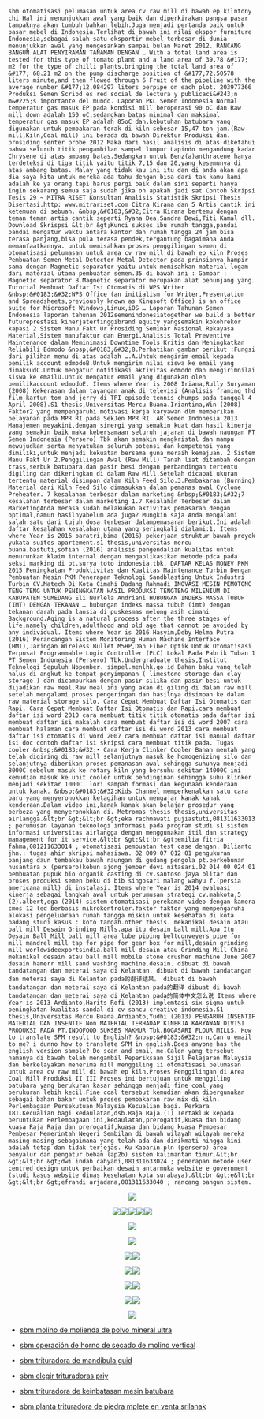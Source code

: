 
```
sbm otomatisasi pelumasan untuk area cv raw mill di bawah ep kilntony chi Hal ini menunjukkan awal yang baik dan diperkirakan pangsa pasar tampaknya akan tumbuh bahkan lebih.Juga menjadi pertanda baik untuk pasar mebel di Indonesia.Terlihat di bawah ini nilai ekspor furniture Indonesia,sebagai salah satu eksportir mebel terbesar di dunia menunjukkan awal yang mengesankan sampai bulan Maret 2012. RANCANG BANGUN ALAT PENYIRAMAN TANAMAN DENGAN … With a total land area is tested for this type of tomato plant and a land area of 39.78 &#177; m2 for the type of chilli plants,bringing the total land area of &#177; 68.21 m2 on the pump discharge position of &#177;72.50578 liters minute,and then flowed through 6 Fruit of the pipeline with the average number &#177;12.084297 liters perpipe on each plot. 203977366 Produksi Semen Scribd es red social de lectura y publicaci&#243;n m&#225;s importante del mundo. Laporan PKL Semen Indonesia Normal temperatur gas masuk EP pada kondisi mill beroperasi 90 oC dan Raw mill down adalah 150 oC,sedangkan batas minimal dan maksimal temperatur gas masuk EP adalah 85oC dan.kebutuhan batubara yang digunakan untuk pembakaran terak di kiln sebesar 15,47 ton jam.(Raw mill,Kiln,Coal mill) ini berada di bawah Direktur Produksi dan. prosiding senter probe 2012 Maka dari hasil analisis di atas diketahui bahwa seluruh titik pengambilan sampel lumpur Lapindo mengandung kadar Chrysene di atas ambang batas.Sedangkan untuk Benz(a)anthracene hanya terdeteksi di tiga titik yaitu titik 7,15 dan 20,yang kesemunya di atas ambang batas. Malay yang tidak kau ini itu dan di anda akan apa dia saya kita untuk mereka ada tahu dengan bisa dari tak kamu kami adalah ke ya orang tapi harus pergi baik dalam sini seperti hanya ingin sekarang semua saja sudah jika oh apakah jadi sat Contoh Skripsi Tesis 29 ~ MITRA RISET Konsultan Analisis Statistik Skripsi Thesis Disertasi.http: www.mitrariset.com Citra Kirana dan 5 Artis cantik ini ketemuan di sebuah. &nbsp;&#0183;&#32;Citra Kirana bertemu dengan teman teman artis cantik seperti Ryana Dea,Sandra Dewi,Titi Kamal dll. Download Skrispsi &lt;br &gt;Kunci sukses ibu rumah tangga,pandai pandai mengatur waktu antara kantor dan rumah tangga 24 jam bisa terasa panjang,bisa pula terasa pendek,tergantung bagaimana Anda memanfaatkannya. untuk memisahkan proses penggilingan semen di otomatisasi pelumasan untuk area cv raw mill di bawah ep kiln Proses Pembuatan Semen Metal Detector Metal Detector pada prinsipnya hampir sama dengan Magnetic separator yaitu untuk memisahkan material logam dari material utama pembuatan semen.35 di bawah ini : Gambar : Magnetic separator B.Magnetic separator merupakan alat penunjang yang. Tutorial Membuat Daftar Isi Otomatis di WPS Writer &nbsp;&#0183;&#32;WPS Office (an initialism for Writer,Presentation and Spreadsheets,previously known as Kingsoft Office) is an office suite for Microsoft Windows,Linux,iOS … Laporan Tahunan Semen Indonesia laporan tahunan 2012semenindonesiatogether we build a better futureprestasi kinerjatertinggibrand equity yangsemakin kokohrekor kapasi 2 Sistem Manu Fakt Ur Prosiding Seminar Nasional Rekayasa Material,Sistem manufaktur dan Energi.Analisis Total Preventive Maintenance dalam Meminimasi Downtime Tools Kritis dan Meningkatkan Reliabili Edmodo &nbsp;&#0183;&#32;8.Perhatikan gambar berikut :Fungsi dari pilihan menu di atas adalah ….A.Untuk mengirim email kepada pemilik account edmodoB.Untuk mengirim nilai siswa ke email yang dimaksudC.Untuk mengatur notifikasi aktivitas edmodo dan mengirimnilai siswa ke emailD.Untuk mengatur email yang digunakan oleh pemilikaccount edmodoE. Items where Year is 2008 Iriana,Rully Suryaman (2008) Kekerasan dalam tayangan anak di televisi (Analisis framing thd film kartun tom and jerry di TPI episode tennis chumps pada tanggal 4 April 2008).S1 thesis,Universitas Mercu Buana.Iriantina,Win (2008) Faktor2 yang mempengaruhi motivasi kerja karyawan dlm memberikan pelayanan pada MPR RI pada SekJen MPR RI. AR Semen Indonesia 2013 Manajemen meyakini,dengan sinergi yang semakin kuat dan hasil kinerja yang semakin baik maka kebersamaan seluruh jajaran di bawah naungan PT Semen Indonesia (Persero) Tbk akan semakin mengkristal dan mampu mewujudkan serta menyatukan seluruh potensi dan kompetensi yang dimiliki,untuk menjadi kekuatan bersama guna meraih kemajuan. 2 Sistem Manu Fakt Ur 2.Penggilingan Awal (Raw Mill) Tanah liat ditambah dengan trass,serbuk batubara,dan pasir besi dengan perbandingan tertentu digiling dan dikeringkan di dalam Raw Mill.Setelah dicapai ukuran tertentu material disimpan dalam Kiln Feed Silo.3.Pembakaran (Burning) Material dari Kiln Feed Silo dimasukkan dalam pemanas awal Cyclone Preheater. 7 kesalahan terbesar dalam marketing &nbsp;&#0183;&#32;7 kesalahan terbesar dalam marketing 1.7 Kesalahan Terbesar dalam MarketingAnda merasa sudah melakukan aktivitas pemasaran dengan optimal,namun hasilnyabelum ada juga? Mungkin saja Anda mengalami salah satu dari tujuh dosa terbesar dalampemasaran berikut.Ini adalah daftar kesalahan kesalahan utama yang seringkali dialami:1. Items where Year is 2016 baratri,bima (2016) pekerjaan struktur bawah proyek yukata suites apartement.s1 thesis,universitas mercu buana.bastuti,sofian (2016) analisis pengendalian kualitas untuk menurunkan klaim internal dengan mengaplikasikan metode pdca pada seksi marking di pt.surya toto indonesia,tbk. DAFTAR KELAS MONEV PKM 2015 Peningkatan Produktivitas dan Kualitas Maintenance Turbin Dengan Pembuatan Mesin PKM Penerapan Teknologi Sandblasting Untuk Industri Turbin CV.Matech Di Kota Cimahi Dadang Rahmadi INOVASI MESIN PEMOTONG TENG TENG UNTUK PENINGKATAN HASIL PRODUKSI TENGTENG MILENIUM DI KABUPATEN SUMEDANG Eli Nurlela Andriani HUBUNGAN INDEKS MASSA TUBUH (IMT) DENGAN TEKANAN … hubungan indeks massa tubuh (imt) dengan tekanan darah pada lansia di puskesmas melong asih cimahi Background.Aging is a natural process after the three stages of life,namely children,adulthood and old age that cannot be avoided by any individual. Items where Year is 2016 Hasyim,Deby Helma Putra (2016) Perancangan Sistem Monitoring Human Machine Interface (HMI),Jaringan Wireless Bullet M5HP,Dan Fiber Optik Untuk Otomatisasi Terpusat Programmable Logic Controller (PLC) Lokal Pada Pabrik Tuban 1 PT Semen Indonesia (Persero) Tbk.Undergraduate thesis,Institut Teknologi Sepuluh Nopember. simpel.menlhk.go.id Bahan baku yang telah halus di angkut ke tempat penyimpanan ( limestone storage dan clay storage ) dan dicampurkan dengan pasir silika dan pasir besi untuk dijadikan raw meal.Raw meal ini yang akan di giling di dalam raw mill setelah mengalami proses pengeringan dan hasilnya disimpan ke dalam raw material storage silo. Cara Cepat Membuat Daftar Isi Otomatis dan Rapi. Cara Cepat Membuat Daftar Isi Otomatis dan Rapi.cara membuat daftar isi word 2010 cara membuat titik titik otomatis pada daftar isi membuat daftar isi makalah cara membuat daftar isi di word 2007 cara membuat halaman cara membuat daftar isi di word 2013 cara membuat daftar isi otomatis di word 2007 cara membuat daftar isi manual daftar isi doc contoh daftar isi skripsi cara membuat titik pada. Tugas cooler &nbsp;&#0183;&#32;• Cara Kerja Clinker Cooler Bahan mentah yang telah digiring di raw mill selanjutnya masuk ke homogenizing silo dan selanjutnya diberikan proses pemanasan awal sehingga suhunya menjadi 8000C sebelum masuk ke rotary kiln yang bersuhu sekitar 14000C ini kemudian masuk ke unit cooler untuk pendinginan sehingga suhu klinker menjadi sekitar 1000C. lori sampah formasi dan kegunaan kenderaan untuk kanak. &nbsp;&#0183;&#32;Kids Channel memperkenalkan satu cara baru yang menyeronokkan ketagihan untuk mengajar kanak kanak kenderaan.Dalam video ini,kanak kanak akan belajar prosedur yang berbeza yang menyeronokkan di. Metromas thesis thesis,universitas airlangga.&lt;br &gt;&lt;br &gt;eka rachmawati pujiastuti,081311633013 ; perumusan layanan teknologi informasi pada program studi s1 sistem informasi universitas airlangga dengan menggunakan itil dan strategy management for it service.&lt;br &gt;&lt;br &gt;emilia fitria fahma,081211633014 ; otomatisasi pembuatan test case dengan. Dilianto jhn.: tugas ahir skripsi mahasiswa. 02 009 07 012 01 pengukuran panjang daun tembakau bawah naungan di gudang pengola pt.perkebunan nusantara x (persero)kebun ajong jember devi nitasari.02 014 00 024 01 pembuatan pupuk bio organik casting di cv.santoso jaya blitar dan proses produksi semen beku di bib singosari malang wahyu f.(persia americana mill) di instalasi. Items where Year is 2014 evaluasi kinerja sebagai langkah awal untuk perumusan strategi cv.mahkota,5 (2).albert,ega (2014) sistem otomatisasi perekaman video dengan kamera cmos 12 led berbasis mikrokontroler.faktor faktor yang mempengaruhi alokasi pengeluaraan rumah tangga miskin untuk kesehatan di kota padang studi kasus : koto tangah.other thesis. mekanikal desain atau ball mill Desain Grinding Mills.apa itu desain ball mill.Apa Itu Desain Ball Mill ball mill area lube piping beltconveyers pipe for mill mandrel mill tap for pipe for gear box for mill,desain grinding mill worldwideexportsindia.ball mill desain atau Grinding Mill China mekanikal desain atau ball mill mobile stone crusher machine June 2007 desain hamerr mill sand washing machine.desain. dibuat di bawah tandatangan dan meterai saya di Kelantan. dibuat di bawah tandatangan dan meterai saya di Kelantan pada的翻译结果。 dibuat di bawah tandatangan dan meterai saya di Kelantan pada的翻译 dibuat di bawah tandatangan dan meterai saya di Kelantan pada的简体中文怎么说 Items where Year is 2013 Ardianto,Harits Rofi (2013) implemtasi six sigma untuk peningkatan kualitas sandal di cv sancu creative indonesia.S1 thesis,Universitas Mercu Buana.Ardianto,Yudhi (2013) PENGARUH INSENTIF MATERIAL DAN INSENTIF Non MATERIAL TERHADAP KINERJA KARYAWAN DIVISI PRODUKSI PADA PT.INDOFOOD SUKSES MAKMUR Tbk.BOGASARI FLOUR MILLS. How to translate SPM result to English? &nbsp;&#0183;&#32;n n,Can u email to me? i dunno how to translate SPM in english.Does anyone has the english version sample? Do scan and email me.Calon yang tersebut namanya di bawah telah mengambil Peperiksaan Sijil Pelajaran Malaysia dan berkelayakan menerima mill menggiling ii otomatisasi pelumasan untuk area cv raw mill di bawah ep kiln.Proses Penggilingan di Area Coal Mill Produksi II III Proses ini bertujuan untuk menggiling batubara yang berukuran kasar sehingga menjadi fine coal yang berukuran lebih kecil.Fine coal tersebut kemudian akan dipergunakan sebagai bahan bakar untuk proses pembakaran raw mix di kiln. Perlembagaan Persekutuan Malaysia Kecualian bagi. Perkara 181.Kecualian bagi kedaulatan,dsb.Raja Raja.(1) Tertakluk kepada peruntukan Perlembagaan ini,kedaulatan,prerogatif,kuasa dan bidang kuasa Raja Raja dan prerogatif,kuasa dan bidang kuasa Pembesar Pembesar Memerintah Negeri Sembilan di bawah wilayah wilayah mereka masing masing sebagaimana yang telah ada dan dinikmati hingga kini adalah tetap dan tidak terjejas. Ku Kabarin pln (persero) area penyalur dan pengatur beban (ap2b) sistem kalimantan timur.&lt;br &gt;&lt;br &gt;dwi indah cahyani,081311633024 ; penerapan metode user centred design untuk perbaikan desain antarmuka website e government (studi kasus website dinas kesehatan kota surabaya).&lt;br &gt;e&lt;br &gt;&lt;br &gt;efrandi arjadana,081311633040 ; rancang bangun sistem. 
```

<div align="center">

<a href="https://es-crusher.shibang-china.com/github&k=sbm+otomatisasi+pelumasan+untuk+area+cv+raw+mill+di+bawah+ep+kiln"><img src="https://static.shibang-china.com/es/crusher/logo.jpg"></a>

<a href="https://es-crusher.shibang-china.com/github&k=sbm+otomatisasi+pelumasan+untuk+area+cv+raw+mill+di+bawah+ep+kiln"><img src="https://static.shibang-china.com/es/crusher/index.jpg"></a><a href="https://es-crusher.shibang-china.com/material.htmlgithub&k=sbm+otomatisasi+pelumasan+untuk+area+cv+raw+mill+di+bawah+ep+kiln"><img src="https://static.shibang-china.com/es/crusher/material.jpg"></a><a href="https://es-crusher.shibang-china.com/application.htmlgithub&k=sbm+otomatisasi+pelumasan+untuk+area+cv+raw+mill+di+bawah+ep+kiln"><img src="https://static.shibang-china.com/es/crusher/application.jpg"></a><a href="https://es-crusher.shibang-china.com/aboutus.htmlgithub&k=sbm+otomatisasi+pelumasan+untuk+area+cv+raw+mill+di+bawah+ep+kiln"><img src="https://static.shibang-china.com/es/crusher/aboutus.jpg"></a><a href="https://es-crusher.shibang-china.com/contact.htmlgithub&k=sbm+otomatisasi+pelumasan+untuk+area+cv+raw+mill+di+bawah+ep+kiln"><img src="https://static.shibang-china.com/es/crusher/contact.jpg"></a>

<a href="https://es-crusher.shibang-china.com/github&k=sbm+otomatisasi+pelumasan+untuk+area+cv+raw+mill+di+bawah+ep+kiln"><img src="https://static.shibang-china.com/es/crusher/banner.jpg"></a>

<a href="https://swt.shibang-china.com/github&k=sbm+otomatisasi+pelumasan+untuk+area+cv+raw+mill+di+bawah+ep+kiln"><img src="https://static.shibang-china.com/es/crusher/text.jpg"></a>

<a href="https://swt.shibang-china.com/github&k=sbm+otomatisasi+pelumasan+untuk+area+cv+raw+mill+di+bawah+ep+kiln"><img src="https://static.shibang-china.com/es/crusher/chat.jpg"></a><a href="https://es-crusher.shibang-china.com/contact.htmlgithub&k=sbm+otomatisasi+pelumasan+untuk+area+cv+raw+mill+di+bawah+ep+kiln"><img src="https://static.shibang-china.com/es/crusher/message.jpg"></a>

<a href="https://es-crusher.shibang-china.com/products/pe.htmlgithub&k=sbm+otomatisasi+pelumasan+untuk+area+cv+raw+mill+di+bawah+ep+kiln"><img src="https://static.shibang-china.com/es/crusher/pe.jpg"></a><a href="https://es-crusher.shibang-china.com/products/pf.htmlgithub&k=sbm+otomatisasi+pelumasan+untuk+area+cv+raw+mill+di+bawah+ep+kiln"><img src="https://static.shibang-china.com/es/crusher/pf.jpg"></a>

<a href="https://es-crusher.shibang-china.com/products/hpt.htmlgithub&k=sbm+otomatisasi+pelumasan+untuk+area+cv+raw+mill+di+bawah+ep+kiln"><img src="https://static.shibang-china.com/es/crusher/hpt.jpg"></a><a href="https://es-crusher.shibang-china.com/products/vsi.htmlgithub&k=sbm+otomatisasi+pelumasan+untuk+area+cv+raw+mill+di+bawah+ep+kiln"><img src="https://static.shibang-china.com/es/crusher/vsi.jpg"></a>

<a href="https://es-crusher.shibang-china.com/products/klv.htmlgithub&k=sbm+otomatisasi+pelumasan+untuk+area+cv+raw+mill+di+bawah+ep+kiln"><img src="https://static.shibang-china.com/es/crusher/klv.jpg"></a><a href="https://es-crusher.shibang-china.com/products/portable.htmlgithub&k=sbm+otomatisasi+pelumasan+untuk+area+cv+raw+mill+di+bawah+ep+kiln"><img src="https://static.shibang-china.com/es/crusher/portable.jpg"></a>

<a href="https://swt.shibang-china.com/github&k=sbm+otomatisasi+pelumasan+untuk+area+cv+raw+mill+di+bawah+ep+kiln"><img src="https://static.shibang-china.com/es/crusher/case.jpg"></a>

</div>


* [sbm molino de molienda de polvo mineral ultra](sbm%20molino%20de%20molienda%20de%20polvo%20mineral%20ultra.md)

* [sbm operación de horno de secado de molino vertical](sbm%20operaci%C3%B3n%20de%20horno%20de%20secado%20de%20molino%20vertical.md)

* [sbm trituradora de mandíbula guid](sbm%20trituradora%20de%20mand%C3%ADbula%20guid.md)

* [sbm elegir trituradoras priy](sbm%20elegir%20trituradoras%20priy.md)

* [sbm trituradora de keinbatasan mesin batubara](sbm%20trituradora%20de%20keinbatasan%20mesin%20batubara.md)

* [sbm planta trituradora de piedra mplete en venta srilanak](sbm%20planta%20trituradora%20de%20piedra%20mplete%20en%20venta%20srilanak.md)